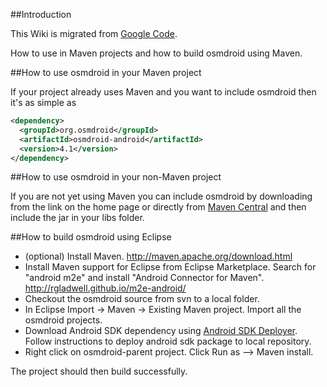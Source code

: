 ##Introduction

This Wiki is migrated from [Google Code](https://code.google.com/p/osmdroid/wiki/HowToMaven).

How to use in Maven projects and how to build osmdroid using Maven.

##How to use osmdroid in your Maven project

If your project already uses Maven and you want to include osmdroid then it's as simple as

```xml
<dependency>
  <groupId>org.osmdroid</groupId>
  <artifactId>osmdroid-android</artifactId>
  <version>4.1</version>
</dependency>
```

##How to use osmdroid in your non-Maven project

If you are not yet using Maven you can include osmdroid by downloading from the link on the home page or directly from [Maven Central](https://oss.sonatype.org/content/groups/public/org/osmdroid/) and then include the jar in your libs folder.


##How to build osmdroid using Eclipse

 * (optional) Install Maven. http://maven.apache.org/download.html
 * Install Maven support for Eclipse from Eclipse Marketplace. Search for "android m2e" and install "Android Connector for Maven". http://rgladwell.github.io/m2e-android/
 * Checkout the osmdroid source from svn to a local folder.
 * In Eclipse Import -> Maven -> Existing Maven project. Import all the osmdroid projects.
 * Download Android SDK dependency using [Android SDK Deployer](https://github.com/mosabua/maven-android-sdk-deployer).  Follow instructions to deploy android sdk package to local repository.
 * Right click on osmdroid-parent project. Click Run as --> Maven install.

The project should then build successfully.